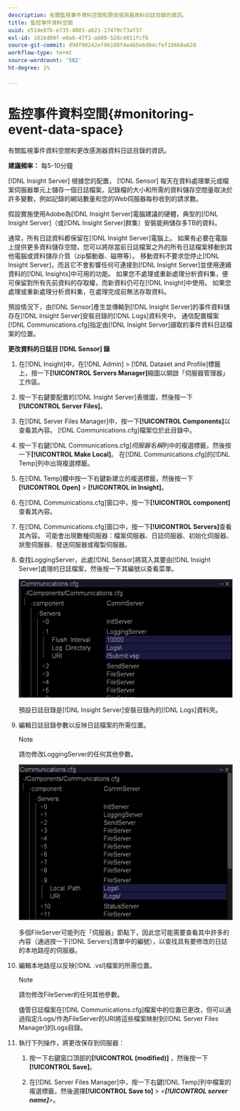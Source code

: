 ```yaml
---
description: 有關監視事件資料空間和更改感測器資料日誌目錄的資訊。
title: 監控事件資料空間
uuid: e514e8fb-e735-4003-ab21-17470c73af37
exl-id: 1016d00f-e0a0-47f1-a600-528c4811fcf6
source-git-commit: d9df90242ef96188f4e4b5e6d04cfef196b0a628
workflow-type: tm+mt
source-wordcount: '582'
ht-degree: 1%

---
```


# 監控事件資料空間{#monitoring-event-data-space}

有關監視事件資料空間和更改感測器資料日誌目錄的資訊。

**建議頻率：** 每5-10分鐘

[!DNL Insight Server] 根據您的配置， [!DNL Sensor] 每天在資料處理單元或檔案伺服器單元上儲存一個日誌檔案。記錄檔的大小和所需的資料儲存空間量取決於許多變數，例如記錄的網站數量和您的Web伺服器每秒收到的請求數。

假設實施使用Adobe為[!DNL Insight Server]電腦建議的硬體，典型的[!DNL Insight Server]（或[!DNL Insight Server]群集）安裝能夠儲存多TB的資料。

通常，所有日誌資料都保留在[!DNL Insight Server]電腦上。 如果有必要在電腦上提供更多資料儲存空間，您可以將除當前日誌檔案之外的所有日誌檔案移動到其他電腦或資料儲存介質（zip驅動器、磁帶等）。 移動資料不要求您停止[!DNL Insight Server]，而且它不會影響任何可連接到[!DNL Insight Server]並使用連續資料的[!DNL Insights]中可用的功能。 如果您不處理或重新處理分析資料集，便可保留對所有先前資料的存取權，而新資料仍可在[!DNL Insight]中使用。 如果您處理或重新處理分析資料集，在處理完成前無法存取資料。

預設情況下，由[!DNL Sensor]產生並傳輸到[!DNL Insight Server]的事件資料儲存在[!DNL Insight Server]安裝目錄的[!DNL Logs]資料夾中。 通信配置檔案[!DNL Communications.cfg]指定由[!DNL Insight Server]讀取的事件資料日誌檔案的位置。

**更改資料的日誌目 [!DNL Sensor] 錄**

1. 在[!DNL Insight]中，在[!DNL Admin] > [!DNL Dataset and Profile]標籤上，按一下&#x200B;**[!UICONTROL Servers Manager]**&#x200B;縮圖以開啟「伺服器管理器」工作區。
1. 按一下右鍵要配置的[!DNL Insight Server]表徵圖，然後按一下&#x200B;**[!UICONTROL Server Files]**。
1. 在[!DNL Server Files Manager]中，按一下&#x200B;**[!UICONTROL Components]**&#x200B;以查看其內容。 [!DNL Communications.cfg]檔案位於此目錄中。
1. 按一下右鍵[!DNL Communications.cfg]*伺服器名稱*&#x200B;列中的複選標籤，然後按一下&#x200B;**[!UICONTROL Make Local]**。 在[!DNL Communications.cfg]的[!DNL Temp]列中出現複選標籤。
1. 在[!DNL Temp]欄中按一下右鍵新建立的複選標籤，然後按一下&#x200B;**[!UICONTROL Open]** > **[!UICONTROL in Insight]**。
1. 在[!DNL Communications.cfg]窗口中，按一下&#x200B;**[!UICONTROL component]**&#x200B;查看其內容。
1. 在[!DNL Communications.cfg]窗口中，按一下&#x200B;**[!UICONTROL Servers]**&#x200B;查看其內容。 可能會出現數種伺服器：檔案伺服器、日誌伺服器、初始化伺服器、狀態伺服器、發送伺服器或複製伺服器。
1. 查找LoggingServer，此處[!DNL Sensor]將寫入其要由[!DNL Insight Server]處理的日誌檔案，然後按一下其編號以查看菜單。

   ![步驟資訊](assets/cfg_communications_examplevalues_logging.png)

   預設日誌目錄是[!DNL Insight Server]安裝目錄內的[!DNL Logs]資料夾。

1. 編輯日誌目錄參數以反映日誌檔案的所需位置。

   >[!NOTE]
   >
   >請勿修改LoggingServer的任何其他參數。

   ![](assets/cfg_communicates_logslocalpath_egvalues.png)

   多個FileServer可能列在「伺服器」節點下，因此您可能需要查看其中許多的內容（通過按一下[!DNL Servers]清單中的編號），以查找具有要修改的日誌的本地路徑的伺服器。

1. 編輯本地路徑以反映[!DNL .vsl]檔案的所需位置。

   >[!NOTE]
   >
   >請勿修改FileServer的任何其他參數。

   儘管日誌檔案在[!DNL Communications.cfg]檔案中的位置已更改，但可以通過指定/Logs/作為FileServer的URI將這些檔案映射到[!DNL Server Files Manager]的Logs目錄。

1. 執行下列操作，將更改保存到伺服器：

   1. 按一下右鍵窗口頂部的&#x200B;**[!UICONTROL (modified)]** ，然後按一下&#x200B;**[!UICONTROL Save]**。

   1. 在[!DNL Server Files Manager]中，按一下右鍵[!DNL Temp]列中檔案的複選標籤，然後選擇&#x200B;**[!UICONTROL Save to]** > *&lt;**[!UICONTROL server name]**>*。
